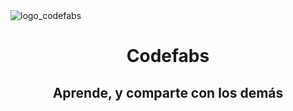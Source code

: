 <span align="center">
  <img src="/profile/images/logo_codefabs.ong" alt="logo_codefabs">
</span>

<h1 align="center">Codefabs</h1>
<h2 align="center">  Aprende, y comparte con los demás</h2>
